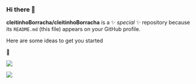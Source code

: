 ### Hi there 👋

**cleitinhoBorracha/cleitinhoBorracha** is a ✨ _special_ ✨ repository because its `README.md` (this file) appears on your GitHub profile.

Here are some ideas to get you started

🐴

![](https://media.tenor.com/MEOsk1kbYRsAAAAd/naacho-dance.gif)

![](https://media.tenor.com/yS83AuCnHXIAAAAd/amigos.gif)
